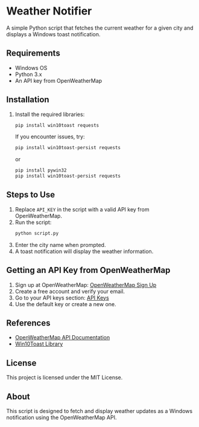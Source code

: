 # Weather Notifier

A simple Python script that fetches the current weather for a given city and displays a Windows toast notification.

## Requirements
- Windows OS
- Python 3.x
- An API key from OpenWeatherMap

## Installation
1. Install the required libraries:
   ```sh
   pip install win10toast requests
   ```
   If you encounter issues, try:
   ```sh
   pip install win10toast-persist requests
   ```
   or
   ```sh
   pip install pywin32
   pip install win10toast-persist requests
   ```

## Steps to Use
1. Replace `API_KEY` in the script with a valid API key from OpenWeatherMap.
2. Run the script:
   ```sh
   python script.py
   ```
3. Enter the city name when prompted.
4. A toast notification will display the weather information.

## Getting an API Key from OpenWeatherMap
1. Sign up at OpenWeatherMap: [OpenWeatherMap Sign Up](https://openweathermap.org/current)
2. Create a free account and verify your email.
3. Go to your API keys section: [API Keys](https://home.openweathermap.org/api_keys)
4. Use the default key or create a new one.

## References
- [OpenWeatherMap API Documentation](https://openweathermap.org/current)
- [Win10Toast Library](https://pypi.org/project/win10toast/)

## License
This project is licensed under the MIT License.

## About
This script is designed to fetch and display weather updates as a Windows notification using the OpenWeatherMap API.

